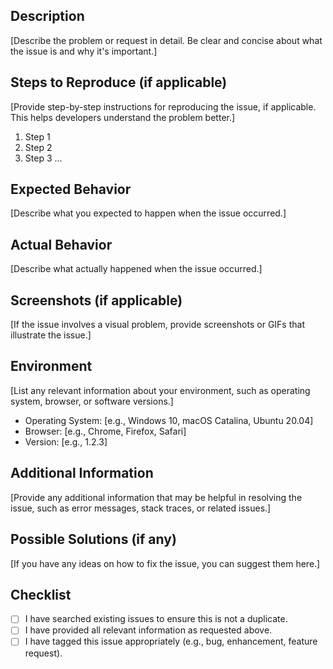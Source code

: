 ## Description
[Describe the problem or request in detail. Be clear and concise about what the issue is and why it's important.]

## Steps to Reproduce (if applicable)
[Provide step-by-step instructions for reproducing the issue, if applicable. This helps developers understand the problem better.]

1. Step 1
2. Step 2
3. Step 3
...

## Expected Behavior
[Describe what you expected to happen when the issue occurred.]

## Actual Behavior
[Describe what actually happened when the issue occurred.]

## Screenshots (if applicable)
[If the issue involves a visual problem, provide screenshots or GIFs that illustrate the issue.]

## Environment
[List any relevant information about your environment, such as operating system, browser, or software versions.]

- Operating System: [e.g., Windows 10, macOS Catalina, Ubuntu 20.04]
- Browser: [e.g., Chrome, Firefox, Safari]
- Version: [e.g., 1.2.3]

## Additional Information
[Provide any additional information that may be helpful in resolving the issue, such as error messages, stack traces, or related issues.]

## Possible Solutions (if any)
[If you have any ideas on how to fix the issue, you can suggest them here.]

## Checklist
- [ ] I have searched existing issues to ensure this is not a duplicate.
- [ ] I have provided all relevant information as requested above.
- [ ] I have tagged this issue appropriately (e.g., bug, enhancement, feature request).
